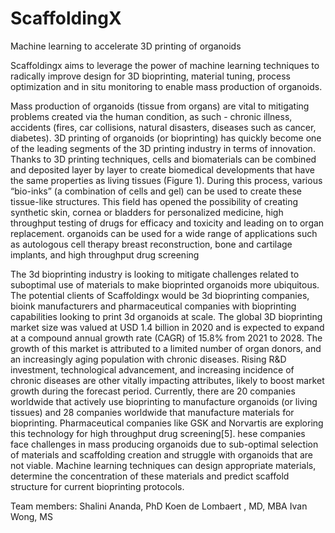 # ScaffoldingX

Machine learning to accelerate 3D printing of organoids

Scaffoldingx aims to leverage the power of machine learning techniques to radically improve design for 3D bioprinting, material tuning, process optimization and in situ monitoring to enable mass production of organoids.

Mass production of organoids (tissue from organs) are vital to mitigating problems created via the human condition, as such - chronic illness, accidents (fires, car collisions, natural disasters, diseases such as cancer, diabetes). 3D printing of organoids (or bioprinting) has quickly become one of the leading segments of the 3D printing industry in terms of innovation. Thanks to 3D printing techniques, cells and biomaterials can be combined and deposited layer by layer to create biomedical developments that have the same properties as living tissues (Figure 1). During this process, various “bio-inks” (a combination of cells and gel) can be used to create these tissue-like structures. This field has opened the possibility of creating synthetic skin, cornea or bladders for personalized medicine, high throughput testing of drugs for efficacy and toxicity and leading on to organ replacement. organoids can be used for a wide range of applications such as autologous cell therapy breast reconstruction, bone and cartilage implants, and high throughput drug screening 


The 3d bioprinting industry is looking to mitigate challenges related to suboptimal use of materials to make bioprinted organoids more ubiquitous. The potential clients of Scaffoldingx would be 3d bioprinting companies, bioink manufacturers and pharmaceutical companies with bioprinting capabilities looking to print 3d organoids at scale. 
The global 3D bioprinting market size was valued at USD 1.4 billion in 2020 and is expected to expand at a compound annual growth rate (CAGR) of 15.8% from 2021 to 2028. The growth of this market is attributed to a limited number of organ donors, and an increasingly aging population with chronic diseases. Rising R&D investment, technological advancement, and increasing incidence of chronic diseases are other vitally impacting attributes, likely to boost market growth during the forecast period. 
Currently, there are  20 companies worldwide that actively use bioprinting to manufacture organoids (or living tissues) and 28 companies worldwide that manufacture materials for bioprinting. Pharmaceutical companies like GSK and Norvartis are exploring this technology for high throughput drug screening[5]. hese companies face challenges in mass producing organoids due to sub-optimal selection of materials and scaffolding creation and struggle with organoids that are not viable. Machine learning techniques can design appropriate materials, determine the concentration of these materials and predict scaffold structure for current bioprinting protocols.

Team members:
Shalini Ananda, PhD
Koen de Lombaert , MD, MBA
Ivan Wong, MS
